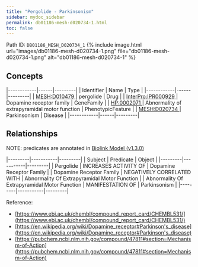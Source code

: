 ```yaml
---
title: "Pergolide - Parkinsonism"
sidebar: mydoc_sidebar
permalink: db01186-mesh-d020734-1.html
toc: false 
---
```



Path ID: `DB01186_MESH_D020734_1`
{% include image.html url="images/db01186-mesh-d020734-1.png" file="db01186-mesh-d020734-1.png" alt="db01186-mesh-d020734-1" %}

## Concepts

|------------|------|---------|
| Identifier | Name | Type    |
|------------|------|---------|
| <a href="https://identifiers.org/MESH:D010479">MESH:D010479 </a> | pergolide | Drug |
| <a href="https://identifiers.org/InterPro:IPR000929">InterPro:IPR000929 </a> | Dopamine receptor family | GeneFamily |
| <a href="https://identifiers.org/HP:0002071">HP:0002071 </a> | Abnormality of extrapyramidal motor function | PhenotypicFeature |
| <a href="https://identifiers.org/MESH:D020734">MESH:D020734 </a> | Parkinsonism | Disease |
|------------|------|---------|

## Relationships


NOTE: predicates are annotated in <a href="https://github.com/biolink/biolink-model/releases/tag/v1.3.0">Biolink Model (v1.3.0)</a>

|---------|-----------|---------|
| Subject | Predicate | Object  |
|---------|-----------|---------|
| Pergolide | INCREASES ACTIVITY OF | Dopamine Receptor Family |
| Dopamine Receptor Family | NEGATIVELY CORRELATED WITH | Abnormality Of Extrapyramidal Motor Function |
| Abnormality Of Extrapyramidal Motor Function | MANIFESTATION OF | Parkinsonism |
|---------|-----------|---------|

Reference: 
  - [https://www.ebi.ac.uk/chembl/compound_report_card/CHEMBL531/](https://www.ebi.ac.uk/chembl/compound_report_card/CHEMBL531/)
  - [https://en.wikipedia.org/wiki/Dopamine_receptor#Parkinson's_disease](https://en.wikipedia.org/wiki/Dopamine_receptor#Parkinson's_disease)
  - [https://pubchem.ncbi.nlm.nih.gov/compound/47811#section=Mechanism-of-Action](https://pubchem.ncbi.nlm.nih.gov/compound/47811#section=Mechanism-of-Action)
